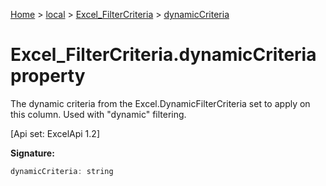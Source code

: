[Home](./index) &gt; [local](local.md) &gt; [Excel\_FilterCriteria](local.excel_filtercriteria.md) &gt; [dynamicCriteria](local.excel_filtercriteria.dynamiccriteria.md)

# Excel\_FilterCriteria.dynamicCriteria property

The dynamic criteria from the Excel.DynamicFilterCriteria set to apply on this column. Used with "dynamic" filtering. 

 \[Api set: ExcelApi 1.2\]

**Signature:**
```javascript
dynamicCriteria: string
```
